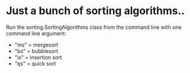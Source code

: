 # Just a bunch of sorting algorithms..
Run the sorting.SortingAlgorithms class from the command line with one command line argument:
- "ms" = mergesort
- "bs" = bubblesort
- "is" = insertion sort
- "qs" = quick sort
